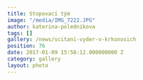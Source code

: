 ```yaml
---
title: Stopovací tým
image: "/media/IMG_7222.JPG"
author: katerina-polednikova
tags: []
gallery: /news/scitani-vyder-v-krkonosich
position: 76
date: 2017-01-09 15:58:12.000000000 Z
category: gallery
layout: photo
---
```

